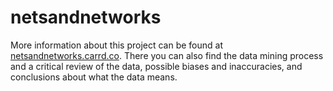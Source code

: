 # netsandnetworks

More information about this project can be found at [netsandnetworks.carrd.co](netsandnetworks.carrd.co). There you can also find the data mining process and a critical review of the data, possible biases and inaccuracies, and conclusions about what the data means.
